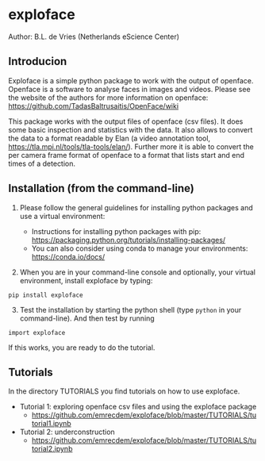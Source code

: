 # exploface

Author: B.L. de Vries (Netherlands eScience Center)

## Introducion
Exploface is a simple python package to work with the output of openface. Openface is a software to analyse faces in images and videos. Please see the website of the authors for more information on openface: https://github.com/TadasBaltrusaitis/OpenFace/wiki

This package works with the output files of openface (csv files). It does some basic inspection and statistics with the data. It also allows to convert the data to a format readable by Elan (a video annotation tool, https://tla.mpi.nl/tools/tla-tools/elan/). Further more it is able to convert the per camera frame format of openface to a format that lists start and end times of a detection.

## Installation (from the command-line)
1. Please follow the general guidelines for installing python packages and use a virtual environment:
	- Instructions for installing python packages with pip: https://packaging.python.org/tutorials/installing-packages/
	- You can also consider using conda to manage your environments: https://conda.io/docs/

2. When you are in your command-line console and optionally, your virtual environment, install exploface by typing: 
```
pip install exploface
```

3. Test the installation by starting the python shell (type ```python``` in your command-line). And then test by running 
```
import exploface
```
If this works, you are ready to do the tutorial.

## Tutorials
In the directory TUTORIALS you find tutorials on how to use exploface. 
* Tutorial 1: exploring openface csv files and using the exploface package
	- https://github.com/emrecdem/exploface/blob/master/TUTORIALS/tutorial1.ipynb
* Tutorial 2: underconstruction
	- https://github.com/emrecdem/exploface/blob/master/TUTORIALS/tutorial2.ipynb